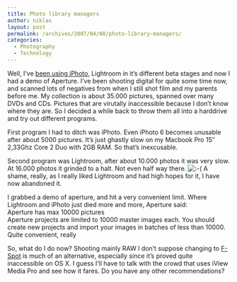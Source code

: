 ```yaml
---
title: Photo library managers
author: niklas
layout: post
permalink: /archives/2007/04/08/photo-library-managers/
categories:
  - Photography
  - Technology
---
```

Well, I&#8217;ve [been using iPhoto][1], Lightroom in it&#8217;s different beta stages and now I had a demo of Aperture. I&#8217;ve been shooting digital for quite some time now, and scanned lots of negatives from when I still shot film and my parents before me. My collection is about 35.000 pictures, spanned over many DVDs and CDs. Pictures that are virutally inaccessible because I don&#8217;t know where they are. So I decided a while back to throw them all into a harddrive and try out different programs.

First program I had to ditch was iPhoto. Even iPhoto 6 becomes unusable after about 5000 pictures. It&#8217;s just ghastly slow on my Macbook Pro 15&#8243; 2,33Ghz Core 2 Duo with 2GB RAM. So that&#8217;s inexcusable.

Second program was Lightroom, after about 10.000 photos it was very slow. At 16.000 photos it grinded to a halt. Not even half way there. <img src='http://blog.saers.com/wp-includes/images/smilies/icon_sad.gif' alt=':-(' class='wp-smiley' /> A shame, really, as I really liked Lightroom and had high hopes for it, I have now abandoned it.

I grabbed a demo of aperture, and hit a very convenient limit. Where Lightroom and iPhoto just died more and more, Aperture said: <quote>  
Aperture has max 10000 pictures  
Aperture projects are limited to 10000 master images each. You should create new projects and import your images in batches of less than 10000.</quote>  
Quite convenient, really

So, what do I do now? Shooting mainly RAW I don&#8217;t suppose changing to [F-Spot][2] is much of an alternative, especially since it&#8217;s proved quite inaccessible on OS X. I guess I&#8217;ll have to talk with the crowd that uses iView Media Pro and see how it fares. Do you have any other recommendations?

 [1]: http://blog.saers.com/archives/2006/01/12/iphoto-6/
 [2]: http://www.gnome.org/projects/f-spot/